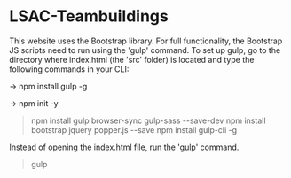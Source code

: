 # LSAC-Teambuildings
This website uses the Bootstrap library. For full functionality, the Bootstrap JS scripts need to run using the 'gulp' command. To set up gulp, go to the directory where index.html (the 'src' folder) is located and type the following commands in your CLI:

-> npm install gulp -g

-> npm init -y
> npm install gulp browser-sync gulp-sass --save-dev
> npm install bootstrap jquery popper.js --save
> npm install gulp-cli -g

Instead of opening the index.html file, run the 'gulp' command.

> gulp
